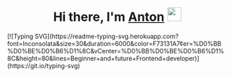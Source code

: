 <h1 align="center">Hi there, I'm <a href="https://github.com/INTERpol21)" target="_blank">Anton</a> 
<img src="https://github.com/blackcater/blackcater/raw/main/images/Hi.gif" height="32"/></h1>
[![Typing SVG](https://readme-typing-svg.herokuapp.com?font=Inconsolata&size=30&duration=6000&color=F73131A7&center=%D0%BB%D0%BE%D0%B6%D1%8C&vCenter=%D0%BB%D0%BE%D0%B6%D1%8C&height=80&lines=Beginner+and+future+Frontend+developer)](https://git.io/typing-svg)
